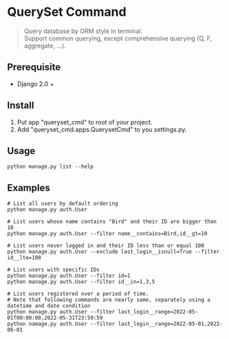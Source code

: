 # QuerySet Command
> Query database by ORM style in terminal. <br>
> Support common querying, except comprehensive querying (Q, F, aggregate, ...).

## Prerequisite
- Django 2.0 +

## Install
1. Put app "queryset_cmd" to root of your project.
2. Add "queryset_cmd.apps.QuerysetCmd" to you settings.py.

## Usage
```shell
python manage.py list --help
```

## Examples
```shell
# List all users by default ordering
python manage.py auth.User

# List users whose name contains "Bird" and their ID are bigger than 10
python manage.py auth.User --filter name__contains=Bird,id__gt=10

# List users never logged in and their ID less than or equal 100
python manage.py auth.User --exclude last_login__isnull=True --filter id__lte=100

# List users with specific IDs
python manage.py auth.User --filter id=1
python manage.py auth.User --filter id__in=1,3,5

# List users registered over a period of time.
# Note that following commands are nearly same, separately using a datetime and date condition
python manage.py auth.User --filter last_login__range=2022-05-01T00:00:00,2022-05-31T23:59:59
python namage.py auth.User --filter last_login__range=2022-05-01,2022-06-01
```
